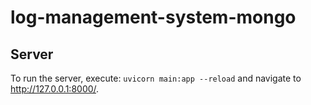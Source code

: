 # log-management-system-mongo

## Server
To run the server, execute: `uvicorn main:app --reload` and navigate to http://127.0.0.1:8000/.
